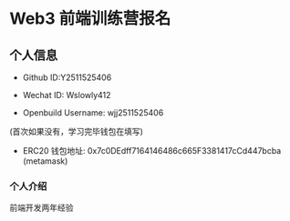 # Web3 前端训练营报名

## 个人信息

- Github ID:Y2511525406

- Wechat ID: Wslowly412

- Openbuild Username: wjj2511525406

(首次如果没有，学习完毕钱包在填写)

- ERC20 钱包地址: 0x7c0DEdff7164146486c665F3381417cCd447bcba (metamask)

### 个人介绍

前端开发两年经验

